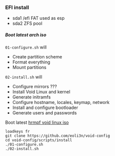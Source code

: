 ### EFI install

- sda1
  /efi
  FAT used as esp
- sda2
  ZFS pool


##### Boot latest arch iso

``01-configure.sh`` will
- Create partition scheme
- Format everything
- Mount partitions

``02-install.sh`` will
- Configure mirrors ???
- Install Void Linux and kernel
- Generate initramfs
- Configure hostname, locales, keymap, network
- Install and configure bootloader
- Generate users and passwords

Boot latest [hrmpf void linux iso](https://github.com/leahneukirchen/hrmpf/releases/latest)

```
loadkeys fr
git clone https://github.com/eoli3n/void-config
cd void-config/scripts/install
./01-configure.sh
./02-install.sh
```
